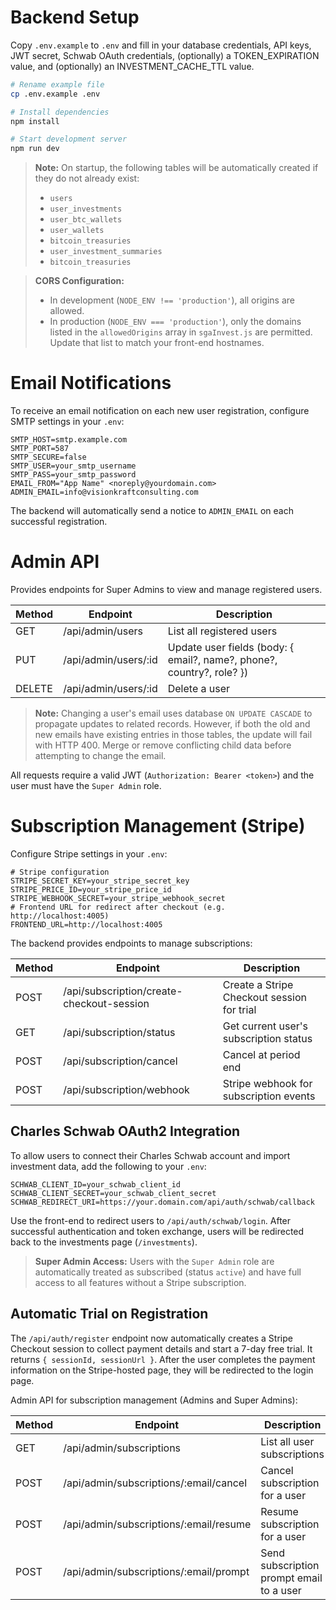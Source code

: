 # Backend Setup

Copy `.env.example` to `.env` and fill in your database credentials, API keys, JWT secret, Schwab OAuth credentials, (optionally) a TOKEN_EXPIRATION value, and (optionally) an INVESTMENT_CACHE_TTL value.

```bash
# Rename example file
cp .env.example .env

# Install dependencies
npm install

# Start development server
npm run dev
```

> **Note:** On startup, the following tables will be automatically created if they do not already exist:
> - `users`
> - `user_investments`
> - `user_btc_wallets`
> - `user_wallets`
> - `bitcoin_treasuries`
> - `user_investment_summaries`
> - `bitcoin_treasuries`

> **CORS Configuration:**
> - In development (`NODE_ENV !== 'production'`), all origins are allowed.
> - In production (`NODE_ENV === 'production'`), only the domains listed in the `allowedOrigins` array in `sgaInvest.js` are permitted. Update that list to match your front-end hostnames.


# Email Notifications

To receive an email notification on each new user registration, configure SMTP settings in your `.env`:

```dotenv
SMTP_HOST=smtp.example.com
SMTP_PORT=587
SMTP_SECURE=false
SMTP_USER=your_smtp_username
SMTP_PASS=your_smtp_password
EMAIL_FROM="App Name" <noreply@yourdomain.com>
ADMIN_EMAIL=info@visionkraftconsulting.com
```

The backend will automatically send a notice to `ADMIN_EMAIL` on each successful registration.

# Admin API

Provides endpoints for Super Admins to view and manage registered users.

| Method | Endpoint             | Description                            |
| ------ | -------------------- | -------------------------------------- |
| GET    | /api/admin/users     | List all registered users              |
| PUT    | /api/admin/users/:id | Update user fields (body: { email?, name?, phone?, country?, role? }) |
| DELETE | /api/admin/users/:id | Delete a user                          |

> **Note:** Changing a user's email uses database `ON UPDATE CASCADE` to propagate updates to related records. However, if both the old and new emails have existing entries in those tables, the update will fail with HTTP 400. Merge or remove conflicting child data before attempting to change the email.

All requests require a valid JWT (`Authorization: Bearer <token>`) and the user must have the `Super Admin` role.

# Subscription Management (Stripe)

Configure Stripe settings in your `.env`:
```dotenv
# Stripe configuration
STRIPE_SECRET_KEY=your_stripe_secret_key
STRIPE_PRICE_ID=your_stripe_price_id
STRIPE_WEBHOOK_SECRET=your_stripe_webhook_secret
# Frontend URL for redirect after checkout (e.g. http://localhost:4005)
FRONTEND_URL=http://localhost:4005
```

The backend provides endpoints to manage subscriptions:

| Method | Endpoint                                               | Description                                |
| ------ | ------------------------------------------------------ | ------------------------------------------ |
| POST   | /api/subscription/create-checkout-session             | Create a Stripe Checkout session for trial |
| GET    | /api/subscription/status                              | Get current user's subscription status     |
| POST   | /api/subscription/cancel                              | Cancel at period end                       |
| POST   | /api/subscription/webhook                             | Stripe webhook for subscription events     |

## Charles Schwab OAuth2 Integration

To allow users to connect their Charles Schwab account and import investment data, add the following to your `.env`:

```dotenv
SCHWAB_CLIENT_ID=your_schwab_client_id
SCHWAB_CLIENT_SECRET=your_schwab_client_secret
SCHWAB_REDIRECT_URI=https://your.domain.com/api/auth/schwab/callback
```

Use the front-end to redirect users to `/api/auth/schwab/login`. After successful authentication and token exchange, users will be redirected back to the investments page (`/investments`).

> **Super Admin Access:** Users with the `Super Admin` role are automatically treated as subscribed (status `active`) and have full access to all features without a Stripe subscription.

## Automatic Trial on Registration

The `/api/auth/register` endpoint now automatically creates a Stripe Checkout session to collect payment details and start a 7-day free trial. It returns `{ sessionId, sessionUrl }`. After the user completes the payment information on the Stripe-hosted page, they will be redirected to the login page.

Admin API for subscription management (Admins and Super Admins):

| Method | Endpoint                                                 | Description                           |
| ------ | -------------------------------------------------------- | ------------------------------------- |
| GET    | /api/admin/subscriptions                                 | List all user subscriptions           |
| POST   | /api/admin/subscriptions/:email/cancel                   | Cancel subscription for a user        |
| POST   | /api/admin/subscriptions/:email/resume                   | Resume subscription for a user        |
| POST   | /api/admin/subscriptions/:email/prompt                  | Send subscription prompt email to a user |